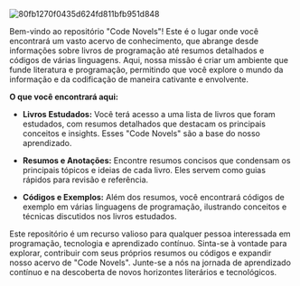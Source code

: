 

 ![80fb1270f0435d624fd811bfb951d848](https://github.com/uigormarshall/CodeNovels/assets/40609362/fc9230e8-62bf-4e60-bcd7-2be49a791915)

 
Bem-vindo ao repositório "Code Novels"! Este é o lugar onde você encontrará um vasto acervo de conhecimento, que abrange desde informações sobre livros de programação até resumos detalhados e códigos de várias linguagens. Aqui, nossa missão é criar um ambiente que funde literatura e programação, permitindo que você explore o mundo da informação e da codificação de maneira cativante e envolvente.

**O que você encontrará aqui:**

-   **Livros Estudados:** Você terá acesso a uma lista de livros que foram estudados, com resumos detalhados que destacam os principais conceitos e insights. Esses "Code Novels" são a base do nosso aprendizado.
    
-   **Resumos e Anotações:** Encontre resumos concisos que condensam os principais tópicos e ideias de cada livro. Eles servem como guias rápidos para revisão e referência.
    
-   **Códigos e Exemplos:** Além dos resumos, você encontrará códigos de exemplo em várias linguagens de programação, ilustrando conceitos e técnicas discutidos nos livros estudados.
    

Este repositório é um recurso valioso para qualquer pessoa interessada em programação, tecnologia e aprendizado contínuo. Sinta-se à vontade para explorar, contribuir com seus próprios resumos ou códigos e expandir nosso acervo de "Code Novels". Junte-se a nós na jornada de aprendizado contínuo e na descoberta de novos horizontes literários e tecnológicos.
